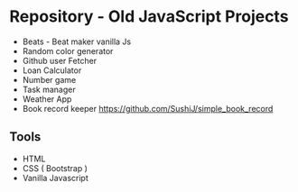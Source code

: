 # Repository - Old JavaScript Projects

- Beats - Beat maker vanilla Js
- Random color generator 
- Github user Fetcher
- Loan Calculator
- Number game
- Task manager
- Weather App
- Book record keeper https://github.com/SushiJ/simple_book_record

## Tools
- HTML 
- CSS ( Bootstrap )
- Vanilla Javascript
